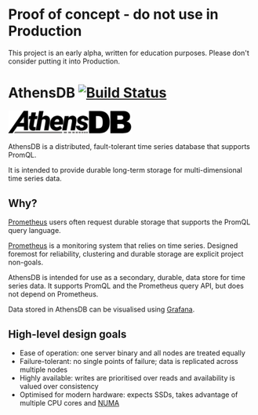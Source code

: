# Proof of concept - do not use in Production

This project is an early alpha, written for education purposes. Please don't
consider putting it into Production.

# AthensDB [![Build Status](https://travis-ci.com/mattbostock/athensdb.svg?token=EhqoSPmXWFAXy2qpEaqr&branch=master)](https://travis-ci.com/mattbostock/athensdb)

<img src="docs/images/athensdb.svg?raw=1" alt="AthensDB logo" width="50%">

AthensDB is a distributed, fault-tolerant time series database that supports PromQL.

It is intended to provide durable long-term storage for multi-dimensional time
series data.

## Why?

[Prometheus][] users often request durable storage that supports the PromQL
query language.

[Prometheus][] is a monitoring system that relies on time series. Designed
foremost for reliability, clustering and durable storage are explicit project
non-goals.

AthensDB is intended for use as a secondary, durable, data store for time series
data. It supports PromQL and the Prometheus query API, but does not depend on
Prometheus.

Data stored in AthensDB can be visualised using [Grafana][].

[Prometheus]: https://prometheus.io/
[Grafana]: http://grafana.org/

## High-level design goals

- Ease of operation: one server binary and all nodes are treated equally
- Failure-tolerant: no single points of failure; data is replicated across multiple nodes
- Highly available: writes are prioritised over reads and availability is valued over consistency
- Optimised for modern hardware: expects SSDs, takes advantage of multiple CPU cores and [NUMA][]

[NUMA]: https://www.kernel.org/doc/Documentation/vm/numa
